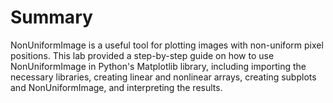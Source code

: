 # Summary

NonUniformImage is a useful tool for plotting images with non-uniform pixel positions. This lab provided a step-by-step guide on how to use NonUniformImage in Python's Matplotlib library, including importing the necessary libraries, creating linear and nonlinear arrays, creating subplots and NonUniformImage, and interpreting the results.
